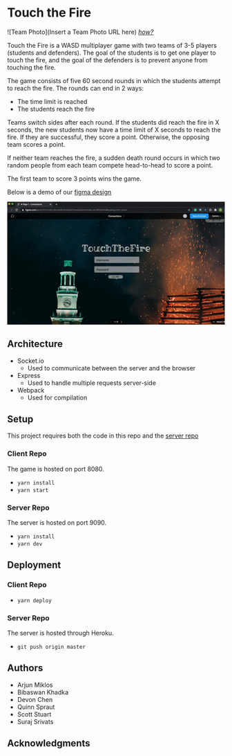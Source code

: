 # Touch the Fire

![Team Photo](Insert a Team Photo URL here)
[*how?*](https://help.github.com/articles/about-readmes/#relative-links-and-image-paths-in-readme-files)

Touch the Fire is a WASD multiplayer game with two teams of 3-5 players (students and defenders). The goal of the students is to get one player to touch the fire, and the goal of the defenders is to prevent anyone from touching the fire. 

The game consists of five 60 second rounds in which the students attempt to reach the fire. The rounds can end in 2 ways:

* The time limit is reached
* The students reach the fire

Teams switch sides after each round. If the students did reach the fire in X seconds, the new students now have a time limit of X seconds to reach the fire. If they are successful, they score a point. Otherwise, the opposing team scores a point.

If neither team reaches the fire, a sudden death round occurs in which two random people from each team compete head-to-head to score a point.

The first team to score 3 points wins the game.

Below is a demo of our [figma design](https://www.figma.com/proto/NYXJshUJ5rrsdHEr0mKjZ0/Connections?node-id=39%3A42&scaling=min-zoom)

![](figma_demo.gif)

## Architecture

* Socket.io
    * Used to communicate between the server and the browser
* Express
    * Used to handle multiple requests server-side
* Webpack
    * Used for compilation

## Setup

This project requires both the code in this repo and the [server repo](https://github.com/dartmouth-cs52-20X/project-api-touch-the-fire)

### Client Repo

The game is hosted on port 8080.

- `yarn install`
- `yarn start`

### Server Repo

The server is hosted on port 9090.

- `yarn install`
- `yarn dev`

## Deployment

### Client Repo

- `yarn deploy`

### Server Repo

The server is hosted through Heroku.

- `git push origin master`

## Authors

* Arjun Miklos
* Bibaswan Khadka
* Devon Chen
* Quinn Spraut
* Scott Stuart
* Suraj Srivats

## Acknowledgments
